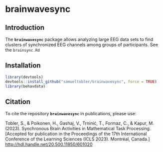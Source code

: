# brainwavesync

## Introduction

The **`brainwavesync`** package allows analyzing large EEG data sets to find clusters of synchronized EEG channels among groups of participants. See the `brainsync.Rd`

## Installation

``` r
library(devtools)
devtools::install_github("samueltobler/brainwavesync", force = TRUE)
library(behavdata)
```

## Citation

To cite the repository **`brainwavesync`** in publications, please use:

Tobler, S., & Poikonen, H., Gashaj, V., Trninić, T., Formaz, C., & Kapur, M. (2023). Synchronous Brain Activities in Mathematical Task Processing. [Accepted for publication in the Proceedings of the 17th International Conference of the Learning Sciences (ICLS 2023). Montréal, Canada.] http://hdl.handle.net/20.500.11850/601020
